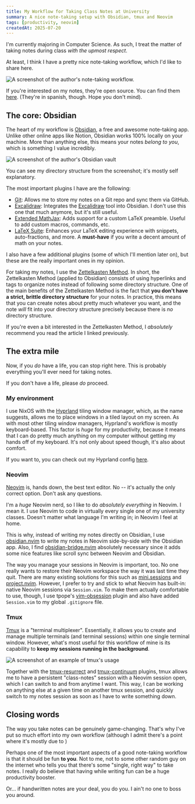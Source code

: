 ```yaml
---
title: My Workflow for Taking Class Notes at University
summary: A nice note-taking setup with Obsidian, tmux and Neovim
tags: [productivity, neovim]
createdAt: 2025-07-20
---
```


I'm currently majoring in Computer Science. As such, I treat the matter of taking notes during class _with the upmost respect_.

At least, I think I have a pretty nice note-taking workflow, which I'd like to share here.

![A screenshot of the author's note-taking workflow.](/assets/posts/my-note-taking-workflow/obsidian-neovim.png 'This is what my screen looks like most of the time when taking notes.')

If you're interested on my notes, they're open source. You can find them [here][class-notes]. (They're in spanish, though. Hope you don't mind).

## The core: Obsidian

The heart of my workflow is [Obsidian], a free and awesome note-taking app. Unlike other online apps like Notion, Obsidian works 100% locally on your machine. More than anything else, this means your notes _belong to you_, which is something I value incredibly.

![A screenshot of the author's Obsidian vault](/assets/posts/my-note-taking-workflow/obsidian.png 'This is what a note in my Obsidian vault looks like.')

You can see my directory structure from the screenshot; it's mostly self explanatory.

The most important plugins I have are the following:

- [Git][obsidian-plugin-git]: Allows me to store my notes on a Git repo and sync them via GitHub.
- [Excalidraw][obsidian-plugin-excalidraw]: Integrates the [Excalidraw] tool into Obsidian. I don't use this one that much anymore, but it's still useful.
- [Extended MathJax][obsidian-plugin-extended-mathjax]: Adds support for a custom LaTeX preamble. Useful to add custom macros, commands, etc.
- [LaTeX Suite][obsidian-plugin-latex-suite]: Enhances your LaTeX editing experience with snippets, auto-fractions, and more. A **must-have** if you write a decent amount of math on your notes.

I also have a few additional plugins (some of which I'll mention later on), but these are the really important ones in my opinion.

For taking my notes, I use the [Zettelkasten Method][zettelkasten]. In short, the Zettelkasten Method (applied to Obsidian) consists of using hyperlinks and tags to organize notes instead of following some directory structure. One of the main benefits of the Zettelkasten Method is the fact that **you don't have a strict, brittle directory structure** for your notes. In practice, this means that you can create notes about pretty much whatever you want, and the note _will_ fit into your directory structure precisely because there is _no_ directory structure.

If you're even a bit interested in the Zettelkasten Method, I _absolutely_ recommend you read the article I linked previously.

## The extra mile

Now, if you _do_ have a life, you can stop right here. This is probably everything you'll ever need for taking notes.

If you don't have a life, please _do_ proceed.

### My environment

I use NixOS with the [Hyprland] tiling window manager, which, as the name suggests, allows me to place windows in a tiled layout on my screen. As with most other tiling window managers, Hyprland's workflow is mostly keyboard-based. This factor is _huge_ for my productivity, because it means that I can do pretty much anything on my computer without getting my hands off of my keyboard. It's not only about speed though, it's also about comfort.

If you want to, you can check out my Hyprland config [here][hyprland-config].

### Neovim

[Neovim] is, hands down, the best text editor. No -- it's actually the only correct option. Don't ask any questions.

I'm a _huge_ Neovim nerd, so I like to do _absolutely everything_ in Neovim. I mean it. I use Neovim to code in virtually every single one of my university classes. Doesn't matter what language I'm writing in; in Neovim I feel at home.

This is why, instead of writing my notes directly on Obsidian, I use [obsidian.nvim] to write my notes in Neovim side-by-side with the Obsidian app. Also, I find [obsidian-bridge.nvim] absolutely necessary since it adds some nice features like scroll sync between Neovim and Obsidian.

The way you manage your sessions in Neovim is important, too. No one really wants to restore their Neovim workspace the way it was last time they quit. There are many existing solutions for this such as [mini.sessions] and [project.nvim]. However, I prefer to try and stick to what Neovim has built-in: native Neovim sessions via `Session.vim`. To make them actually comfortable to use, though, I use tpope's [vim-obsession] plugin and also have added `Session.vim` to my global `.gitignore` file.

### Tmux

[Tmux] is a "terminal multiplexer". Essentially, it allows you to create and manage multiple terminals (and terminal sessions) within one single terminal window. However, what's most useful for this workflow of mine is its capability to **keep my sessions running in the background**.

![A screenshot of an example of tmux's usage](/assets/posts/my-note-taking-workflow/tmux.png "This is what my tmux might look like when I'm working on a project.")

Together with the [tmux-resurrect] and [tmux-continuum] plugins, tmux allows me to have a persistent "class-notes" session with a Neovim session open, which I can switch to and from anytime I want. This way, I can be working on anything else at a given time on another tmux session, and quickly switch to my notes session as soon as I have to write something down.

## Closing words

The way you take notes can be genuinely game-changing. That's why I've put so much effort into my own workflow (although I admit there's a point where it's mostly due to )

Perhaps one of the most important aspects of a good note-taking workflow is that it should be fun **to you**. Not to me, not to some other random guy on the internet who tells you that there's some "single, right way" to take notes. I really do believe that having while writing fun can be a huge productivity booster.

Or... if handwritten notes are your deal, you do you. I ain't no one to boss you around.

[class-notes]: https://github.com/Grazen0/class-notes/
[excalidraw]: https://excalidraw.com/
[obsidian]: https://obsidian.md/
[obsidian-plugin-excalidraw]: https://github.com/zsviczian/obsidian-excalidraw-plugin/
[obsidian-plugin-extended-mathjax]: https://github.com/wei2912/obsidian-latex?
[obsidian-plugin-git]: https://github.com/Vinzent03/obsidian-git/
[obsidian-plugin-latex-suite]: https://github.com/artisticat1/obsidian-latex-suite/
[hyprland]: https://hyprland.org/
[tmux]: https://github.com/tmux/tmux
[tmux-continuum]: https://github.com/tmux-plugins/tmux-continuum/
[tmux-resurrect]: https://github.com/tmux-plugins/tmux-resurrect/
[zettelkasten]: https://zettelkasten.de/introduction/
[obsidian.nvim]: https://github.com/epwalsh/obsidian.nvim/
[obsidian-bridge.nvim]: https://github.com/oflisback/obsidian-bridge.nvim/
[mini.sessions]: https://github.com/echasnovski/mini.sessions/
[project.nvim]: https://github.com/ahmedkhalf/project.nvim/
[hyprland-config]: https://github.com/Grazen0/nixos-config/tree/main/profiles/home/graphical/wm/hypr/hyprland
[neovim]: https://neovim.io/
[vim-obsession]: https://github.com/tpope/vim-obsession/
